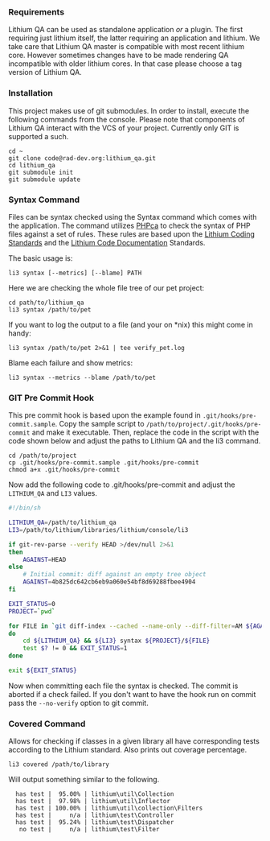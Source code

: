 ### Requirements

Lithium QA can be used as standalone application _or_ a plugin. The first requiring just lithium itself, the latter requiring an application and lithium. We take care that Lithium QA master is compatible with most recent lithium core. However sometimes changes have to be made rendering QA incompatible with older lithium cores. In that case please choose a tag version of Lithium QA.

### Installation

This project makes use of git submodules. In order to install, execute the following commands from the console. Please note that components of Lithium QA interact with the VCS of your project. Currently only GIT is supported a such.
```
cd ~
git clone code@rad-dev.org:lithium_qa.git 
cd lithium_qa
git submodule init
git submodule update
```

### Syntax Command

Files can be syntax checked using the Syntax command which comes with the application. The command utilizes [PHPca](http://github.com/UnionOfRAD/phpca/) to check the syntax of PHP files against a set of rules. These rules are based upon the [Lithium Coding Standards](http://dev.lithify.me/lithium/wiki/standards/coding) and the [Lithium Code Documentation](http://dev.lithify.me/lithium/wiki/standards/documenting) Standards.

The basic usage is: 
```
li3 syntax [--metrics] [--blame] PATH
```

Here we are checking the whole file tree of our pet project:
```
cd path/to/lithium_qa
li3 syntax /path/to/pet
```

If you want to log the output to a file (and your on *nix) this might come in handy:
```
li3 syntax /path/to/pet 2>&1 | tee verify_pet.log
```

Blame each failure and show metrics:
```
li3 syntax --metrics --blame /path/to/pet
```

### GIT Pre Commit Hook

This pre commit hook is based upon the example found in `.git/hooks/pre-commit.sample`. Copy the sample script to `/path/to/project/.git/hooks/pre-commit` and make it executable. Then, replace the code in the script with the code shown below and adjust the paths to Lithium QA and the li3 command.

```
cd /path/to/project
cp .git/hooks/pre-commit.sample .git/hooks/pre-commit
chmod a+x .git/hooks/pre-commit
```
   
Now add the following code to .git/hooks/pre-commit and adjust the `LITHIUM_QA` and `LI3` values.

```sh
#!/bin/sh

LITHIUM_QA=/path/to/lithium_qa
LI3=/path/to/lithium/libraries/lithium/console/li3

if git-rev-parse --verify HEAD >/dev/null 2>&1
then
    AGAINST=HEAD
else
    # Initial commit: diff against an empty tree object
    AGAINST=4b825dc642cb6eb9a060e54bf8d69288fbee4904
fi

EXIT_STATUS=0
PROJECT=`pwd`

for FILE in `git diff-index --cached --name-only --diff-filter=AM ${AGAINST}`
do
    cd ${LITHIUM_QA} && ${LI3} syntax ${PROJECT}/${FILE}
    test $? != 0 && EXIT_STATUS=1
done

exit ${EXIT_STATUS}
```

Now when committing each file the syntax is checked. The commit is aborted if a check failed. If you don't want to have the hook run on commit pass the `--no-verify` option to git commit.

### Covered Command

Allows for checking if classes in a given library all have corresponding tests according to the Lithium standard. Also prints out coverage percentage.
```
li3 covered /path/to/library
```

Will output something similar to the following.
```
  has test |  95.00% | lithium\util\Collection
  has test |  97.98% | lithium\util\Inflector
  has test | 100.00% | lithium\util\collection\Filters
  has test |     n/a | lithium\test\Controller
  has test |  95.24% | lithium\test\Dispatcher
   no test |     n/a | lithium\test\Filter
```

